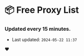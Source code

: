 # :package: Free Proxy List
### Updated every 15 minutes.

- Last updated: `2024-05-22 11:37`

:heart:
